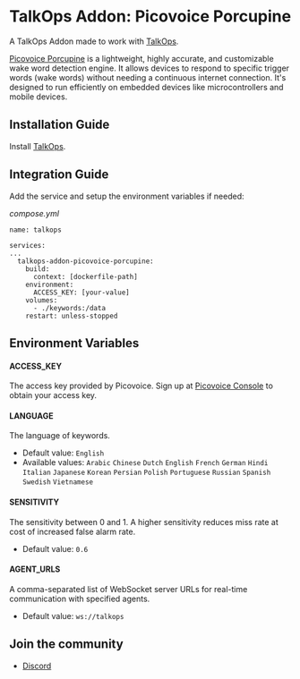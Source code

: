 # TalkOps Addon: Picovoice Porcupine

A TalkOps Addon made to work with [TalkOps](https://link.talkops.app/talkops).

[Picovoice Porcupine](https://picovoice.ai/platform/porcupine/) is a lightweight, highly accurate, and customizable wake word detection engine. It allows devices to respond to specific trigger words (wake words) without needing a continuous internet connection. It&#39;s designed to run efficiently on embedded devices like microcontrollers and mobile devices.

## Installation Guide

Install [TalkOps](https://link.talkops.app/install-talkops).


## Integration Guide

Add the service and setup the environment variables if needed:

_compose.yml_
```
name: talkops

services:
...
  talkops-addon-picovoice-porcupine:
    build:
      context: [dockerfile-path]
    environment:
      ACCESS_KEY: [your-value]
    volumes:
      - ./keywords:/data
    restart: unless-stopped
```

## Environment Variables

#### ACCESS_KEY

The access key provided by Picovoice. Sign up at [Picovoice Console](https://console.picovoice.ai/signup) to obtain your access key.

#### LANGUAGE

The language of keywords.
* Default value: `English`
* Available values: `Arabic` `Chinese` `Dutch` `English` `French` `German` `Hindi` `Italian` `Japanese` `Korean` `Persian` `Polish` `Portuguese` `Russian` `Spanish` `Swedish` `Vietnamese`

#### SENSITIVITY

The sensitivity between 0 and 1. A higher sensitivity reduces miss rate at cost of increased false alarm rate.
* Default value: `0.6`

#### AGENT_URLS

A comma-separated list of WebSocket server URLs for real-time communication with specified agents.
* Default value: `ws://talkops`

## Join the community

* [Discord](https://link.talkops.app/discord)
